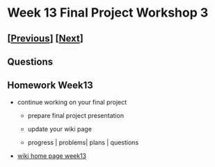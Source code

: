 # Week 13 Final Project Workshop 3

## [[Previous](./12_workshop.md)] [[Next](./14_presentation.md)]

## Questions

## Homework Week13

- continue working on your final project

  - prepare final project presentation
  - update your wiki page

  - progress | problems| plans | questions

- [wiki home page week13](https://github.com/molab-itp/content-2025-09/wiki#week-13-homework)
